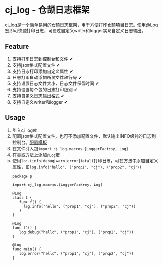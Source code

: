 # cj_log - 仓颉日志框架
cj_log是一个简单易用的仓颉日志框架，用于方便打印仓颉项目日志。使用@Log宏即可快速打印日志，可通过自定义writer和logger实现自定义日志输出。
## Feature
1. 支持打印日志到控制台和文件  ✔
2. 支持json格式配置文件  ✔
3. 支持日志打印添加自定义属性  ✔
4. 日志打印自动添加所属文件和行号   ✔
5. 支持设置日志文件大小，日志文件保留时间   ✔
6. 支持设置每个包的日志打印级别   ✔
7. 支持自定义日志输出格式   ✔
8. 支持自定义writer和logger  ✔
## Usage
1. 引入cj_log库
2. 配置json格式配置文件，也可不添加配置文件，默认输出INFO级别的日志到控制台。[配置模板](./logSetting.json)
3. 在文件引入包`import cj_log.macros.{LoggerFactroy, Log}`
4. 在类或方法上添加`@Log`宏
5. 使用`log.(info|debug|warn|error|fatal)`打印日志，可在方法中添加自定义属性，如`log.info("hello", ("prop1", "cj"), ("prop2", "cj"))`
   ```
   package p

   import cj_log.macros.{LoggerFactroy, Log}

   @Log
   class C {
      func f() {
        log.info("hello", ("prop1", "cj"), ("prop2", "cj"))
      }
   }

   @Log
   func f1() {
      log.debug("hello", ("prop1", "cj"), ("prop2", "cj"))
   }

   @Log
   func main() {
      log.error("hello", ("prop1", "cj"), ("prop2", "cj"))
   }
   ```